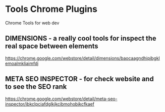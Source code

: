 # Tools Chrome Plugins

Chrome Tools for web dev

## DIMENSIONS - a really cool tools for inspect the real space between elements
https://chrome.google.com/webstore/detail/dimensions/baocaagndhipibgklemoalmkljaimfdj

## META SEO INSPECTOR - for check website and to see the SEO rank
https://chrome.google.com/webstore/detail/meta-seo-inspector/ibkclpciafdglkjkcibmohobjkcfkaef
